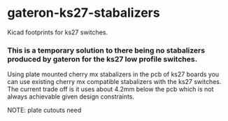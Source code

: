 # gateron-ks27-stabalizers
Kicad footprints for ks27 switches. 


### This is a temporary solution to there being no stabalizers produced by gateron for the ks27 low profile switches. 

Using plate mounted cherry mx stabalizers in the pcb of ks27 boards you can use existing cherry mx compatible stabalizers with the ks27 switches. The current trade off is it uses about 4.2mm below the pcb which is not always achievable given design constraints. 


NOTE: plate cutouts need 
